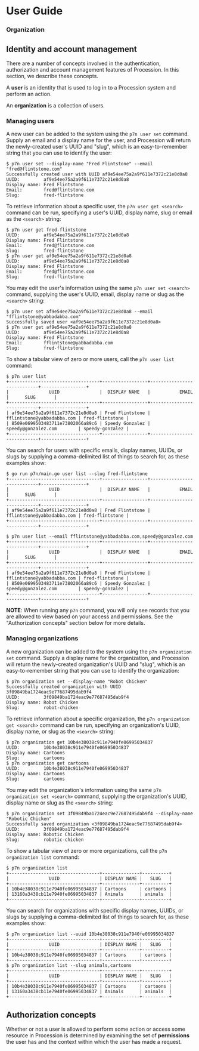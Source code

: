 # User Guide

### Organization

## Identity and account management

There are a number of concepts involved in the authentication, authorization
and account management features of Procession. In this section, we describe
these concepts.

A **user** is an identity that is used to log in to a Procession system and
perform an action.

An **organization** is a collection of users.

### Managing users

A new user can be added to the system using the `p7n user set` command. Supply
an email and a display name for the user, and Procession will return the
newly-created user's UUID and "slug", which is an easy-to-remember string that
you can use to identify the user:

```
$ p7n user set --display-name "Fred Flintstone" --email "fred@flintstone.com"
Successfully created user with UUID af9e54ee75a2a9f611e7372c21e8d0a8
UUID:         af9e54ee75a2a9f611e7372c21e8d0a8
Display name: Fred Flintstone
Email:        fred@flintstone.com
Slug:         fred-flintstone
```

To retrieve information about a specific user, the `p7n user get <search>`
command can be run, specifying a user's UUID, display name, slug or email as
the `<search>` string:

```
$ p7n user get fred-flintstone
UUID:         af9e54ee75a2a9f611e7372c21e8d0a8
Display name: Fred Flintstone
Email:        fred@flintstone.com
Slug:         fred-flintstone
$ p7n user get af9e54ee75a2a9f611e7372c21e8d0a8
UUID:         af9e54ee75a2a9f611e7372c21e8d0a8
Display name: Fred Flintstone
Email:        fred@flintstone.com
Slug:         fred-flintstone
```

You may edit the user's information using the same `p7n user set <search>`
command, supplying the user's UUID, email, display name or slug as the
`<search>` string:

```
$ p7n user set af9e54ee75a2a9f611e7372c21e8d0a8 --email "fflintstone@yabbadabba.com"
Successfully saved user <af9e54ee75a2a9f611e7372c21e8d0a8>
$ p7n user get af9e54ee75a2a9f611e7372c21e8d0a8
UUID:         af9e54ee75a2a9f611e7372c21e8d0a8
Display name: Fred Flintstone
Email:        fflintstone@yabbadabba.com
Slug:         fred-flintstone
```

To show a tabular view of zero or more users, call the `p7n user list` command:

```
$ p7n user list
+----------------------------------+-----------------+----------------------------+-----------------+
|               UUID               |  DISPLAY NAME   |           EMAIL            |      SLUG       |
+----------------------------------+-----------------+----------------------------+-----------------+
| af9e54ee75a2a9f611e7372c21e8d0a8 | Fred Flintstone | fflintstone@yabbadabba.com | fred-flintstone |
| 8509e0699503483711e73802066a89c6 | Speedy Gonzalez | speedy@gonzalez.com        | speedy-gonzalez |
+----------------------------------+-----------------+----------------------------+-----------------+
```

You can search for users with specific emails, display names, UUIDs, or slugs
by supplying a comma-delimited list of things to search for, as these examples
show:

```
$ go run p7n/main.go user list --slug fred-flintstone
+----------------------------------+-----------------+----------------------------+-----------------+
|               UUID               |  DISPLAY NAME   |           EMAIL            |      SLUG       |
+----------------------------------+-----------------+----------------------------+-----------------+
| af9e54ee75a2a9f611e7372c21e8d0a8 | Fred Flintstone | fflintstone@yabbadabba.com | fred-flintstone |
+----------------------------------+-----------------+----------------------------+-----------------+
```

```
$ p7n user list --email fflintstone@yabbadabba.com,speedy@gonzalez.com
+----------------------------------+-----------------+----------------------------+-----------------+
|               UUID               |  DISPLAY NAME   |           EMAIL            |      SLUG       |
+----------------------------------+-----------------+----------------------------+-----------------+
| af9e54ee75a2a9f611e7372c21e8d0a8 | Fred Flintstone | fflintstone@yabbadabba.com | fred-flintstone |
| 8509e0699503483711e73802066a89c6 | Speedy Gonzalez | speedy@gonzalez.com        | speedy-gonzalez |
+----------------------------------+-----------------+----------------------------+-----------------+
```

**NOTE**: When running any `p7n` command, you will only see records that you
are allowed to view based on your access and permissions. See the
"Authorization concepts" section below for more details.

### Managing organizations

A new organization can be added to the system using the `p7n organization set`
command. Supply a display name for the organization, and Procession will return
the newly-created organization's UUID and "slug", which is an easy-to-remember
string that you can use to identify the organization:

```
$ p7n organization set --display-name "Robot Chicken"
Successfully created organization with UUID 3f09849ba1724eac9e77687495dab9f4
UUID:         3f09849ba1724eac9e77687495dab9f4
Display name: Robot Chicken
Slug:         robot-chicken
```

To retrieve information about a specific organization, the `p7n organization
get <search>` command can be run, specifying an organization's UUID, display
name, or slug as the `<search>` string:

```
$ p7n organization get 10b4e38038c911e7940fe06995034837
UUID:         10b4e38038c911e7940fe06995034837
Display name: Cartoons
Slug:         cartoons
$ p7n organization get cartoons
UUID:         10b4e38038c911e7940fe06995034837
Display name: Cartoons
Slug:         cartoons
```

You may edit the organization's information using the same `p7n organization
set <search>` command, supplying the organization's UUID, display name or slug
as the `<search>` string:

```
$ p7n organization set 3f09849ba1724eac9e77687495dab9f4 --display-name "Robotic Chicken"
Successfully saved organization <3f09849ba1724eac9e77687495dab9f4>
UUID:         3f09849ba1724eac9e77687495dab9f4
Display name: Robotic Chicken
Slug:         robotic-chicken
```

To show a tabular view of zero or more organizations, call the `p7n organization list` command:

```
$ p7n organization list
+----------------------------------+--------------+----------+
|               UUID               | DISPLAY NAME |   SLUG   |
+----------------------------------+--------------+----------+
| 10b4e38038c911e7940fe06995034837 | Cartoons     | cartoons |
| 13160a3438cb11e7940fe06995034837 | Animals      | animals  |
+----------------------------------+--------------+----------+
```

You can search for organizations with specific display names, UUIDs, or slugs
by supplying a comma-delimited list of things to search for, as these examples
show:

```
$ p7n organization list --uuid 10b4e38038c911e7940fe06995034837
+----------------------------------+--------------+----------+
|               UUID               | DISPLAY NAME |   SLUG   |
+----------------------------------+--------------+----------+
| 10b4e38038c911e7940fe06995034837 | Cartoons     | cartoons |
+----------------------------------+--------------+----------+
$ p7n organization list --slug animals,cartoons
+----------------------------------+--------------+----------+
|               UUID               | DISPLAY NAME |   SLUG   |
+----------------------------------+--------------+----------+
| 10b4e38038c911e7940fe06995034837 | Cartoons     | cartoons |
| 13160a3438cb11e7940fe06995034837 | Animals      | animals  |
+----------------------------------+--------------+----------+
```

## Authorization concepts

Whether or not a user is allowed to perform some action or access some resource
in Procession is determined by examining the set of **permissions** the user
has and the context within which the user has made a request.
